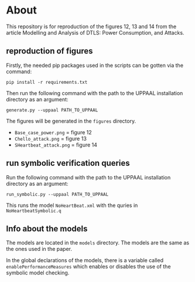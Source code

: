 # About
This repository is for reproduction of the figures 12, 13 and 14 from the article Modelling and Analysis of DTLS: Power
Consumption, and Attacks.

## reproduction of figures
Firstly, the needed pip packages used in the scripts can be gotten via the command:
```
pip install -r requirements.txt
```

Then run the following command with the path to the UPPAAL installation directory as an argument:
```
generate.py --uppaal PATH_TO_UPPAAL
```

The figures will be generated in the `figures` directory.
- `Base_case_power.png` = figure 12
- `Chello_attack.png` = figure 13
- `SHeartbeat_attack.png` = figure 14

## run symbolic verification queries
Run the following command with the path to the UPPAAL installation directory as an argument:
```
run_symbolic.py --uppaal PATH_TO_UPPAAL
```

This runs the model `NoHeartBeat.xml` with the quries in `NoHeartbeatSymbolic.q`

## Info about the models
The models are located in the `models` directory. The models are the same as the ones used in the paper.

In the global declarations of the models, there is a variable called `enablePerformanceMeasures` which enables or disables the use of the symbolic model checking.